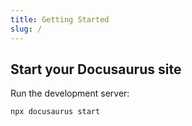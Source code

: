 ```yaml
---
title: Getting Started
slug: /
---
```


## Start your Docusaurus site

Run the development server:

```shell
npx docusaurus start
```
